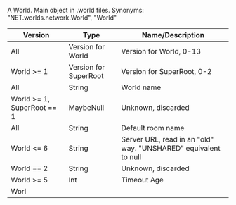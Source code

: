 A World. Main object in .world files. Synonyms: "NET.worlds.network.World", "World"

| Version | Type | Name/Description |
| ---     | ---  | --- |
| All | Version for World | Version for World, 0-13 |
| World >= 1 | Version for SuperRoot | Version for SuperRoot, 0-2 |
| All | String | World name |
| World >= 1, SuperRoot == 1 | MaybeNull | Unknown, discarded |
| All | String | Default room name |
| World <= 6 | String | Server URL, read in an "old" way. "UNSHARED" equivalent to null |
| World == 2 | String | Unknown, discarded |
| World >= 5 | Int | Timeout Age |
| Worl